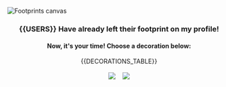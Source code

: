 ![Footprints canvas](canvas.png)

<div align='center'>
    <h3> {{USERS}} Have already left their footprint on my profile! </h2>
    <h4> Now, it's your time! Choose a decoration below: </h3>
    {{DECORATIONS_TABLE}}
    <br/>
    <br/>
    <img src='https://img.shields.io/badge/footprints-{{FOOTPRINTS}}-blue'/>
    &nbsp;&nbsp;
    <img src='https://img.shields.io/badge/total%20visitors-{{VISITORS}}-blue'/>
</div>
